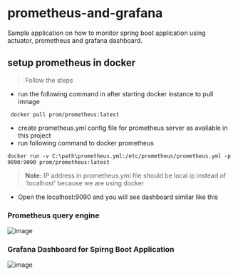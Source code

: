 # prometheus-and-grafana
Sample application on how to monitor spring boot application using actuator, prometheus and grafana dashboard.

## setup prometheus in docker
>Follow the steps
- run the following command in after starting docker instance to pull imnage
``` 
 docker pull prom/prometheus:latest
 ``` 
- create prometheus.yml config file for prometheus server as available in this project
- run following command to docker prometheus
```
docker run -v C:\path\prometheus.yml:/etc/prometheus/prometheus.yml -p  9090:9090 prom/prometheus:latest
```

>**Note:** IP address in prometheus.yml file should be local ip instead of 'localhost' because we are using docker

- Open the localhost:9090 and you will see dashboard similar like this

### Prometheus query engine
![image](https://user-images.githubusercontent.com/47694676/179746219-97df457c-f8f9-4abe-8291-27f0f1da4fcf.png)

### Grafana Dashboard for Spirng Boot Application
![image](https://user-images.githubusercontent.com/47694676/179804077-6373505b-4117-463c-ae55-80d559d60340.png)

